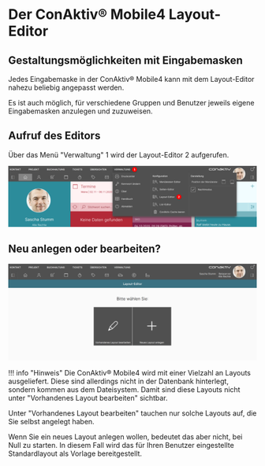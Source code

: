 # Der ConAktiv® Mobile4 Layout-Editor

## Gestaltungsmöglichkeiten mit Eingabemasken

Jedes Eingabemaske in der ConAktiv® Mobile4 kann mit dem Layout-Editor nahezu beliebig angepasst werden.

Es ist auch möglich, für verschiedene Gruppen und Benutzer jeweils eigene Eingabemasken anzulegen und zuzuweisen.

## Aufruf des Editors

Über das Menü "Verwaltung" <span class="number">1</span> wird der Layout-Editor <span class="number">2</span> aufgerufen.

![Aufruf Layout-Editor](./layout-editor-aufruf.png)

## Neu anlegen oder bearbeiten?

![Startseite Layout-Editor](./layout-editor-start.png)

!!! info "Hinweis"
    Die ConAktiv® Mobile4 wird mit einer Vielzahl an Layouts ausgeliefert. Diese sind allerdings nicht in der Datenbank hinterlegt, sondern kommen aus dem Dateisystem. Damit sind diese Layouts nicht unter "Vorhandenes Layout bearbeiten" sichtbar.

Unter "Vorhandenes Layout bearbeiten" tauchen nur solche Layouts auf, die Sie selbst angelegt haben.

Wenn Sie ein neues Layout anlegen wollen, bedeutet das aber nicht, bei Null zu starten. In diesem Fall wird das für Ihren Benutzer eingestellte Standardlayout als Vorlage bereitgestellt.
